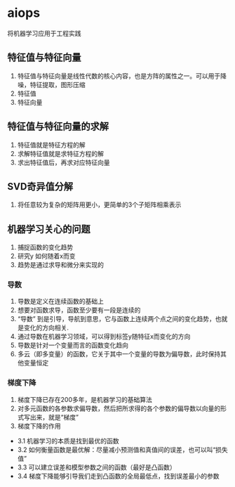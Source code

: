 # aiops

将机器学习应用于工程实践

## 特征值与特征向量

1. 特征值与特征向量是线性代数的核心内容，也是方阵的属性之一。可以用于降噪，特征提取，图形压缩
2. 特征值
3. 特征向量


## 特征值与特征向量的求解

1. 特征值就是特征方程的解
2. 求解特征值就是求特征方程的解
3. 求出特征值后，再求对应特征向量

## SVD奇异值分解

1. 将任意较为复杂的矩阵用更小，更简单的3个子矩阵相乘表示

## 机器学习关心的问题

1. 捕捉函数的变化趋势
2. 研究y 如何随着x而变
3. 趋势是通过求导和微分来实现的

### 导数

1. 导数是定义在连续函数的基础上 
2. 想要对函数求导，函数至少要有一段是连续的
3. “导数” 到是引导，导航到意思，它与函数上连续两个点之间的变化趋势，也就是变化的方向相关.
4. 通过导数在机器学习领域，可以得到标签y随特征x而变化的方向
5. 导数是针对一个变量而言的函数变化趋向
6. 多云（即多变量）的函数，它关于其中一个变量的导数为偏导数，此时保持其他变量恒定

### 梯度下降

1. 梯度下降已存在200多年，是机器学习的基础算法
2. 对多元函数的各参数求偏导数，然后把所求得的各个参数的偏导数以向量的形式写出来，就是“梯度”
3. 梯度下降的作用
- 3.1 机器学习的本质是找到最优的函数
- 3.2 如何衡量函数是最优解：尽量减小预测值和真值间的误差，也可以叫“损失值”
- 3.3 可以建立误差和模型参数之间的函数（最好是凸函数）
- 3.4 梯度下降能够引导我们走到凸函数的全局最低点，找到误差最小的参数